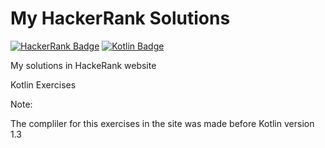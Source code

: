 # My HackerRank Solutions
[![HackerRank Badge](https://img.shields.io/badge/HackerRank-black?style=flat-square&logo=HackerRank)](https://www.hackerrank.com)
[![Kotlin Badge](https://img.shields.io/badge/Kotlin-black?style=flat-square&logo=Kotlin)](https://kotlinlang.org)

My solutions in HackeRank website
<p>Kotlin Exercises</p>

Note:
<p>The compliler for this exercises in the site was made before Kotlin version 1.3</p>
